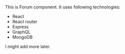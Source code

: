 This is Forum component. It uses following technologies:

- React
- React router
- Express
- GraphQL
- MongoDB

I might add more later. 